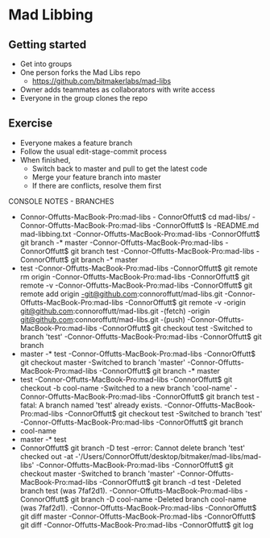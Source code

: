 # Mad Libbing

## Getting started
* Get into groups
* One person forks the Mad Libs repo
  * https://github.com/bitmakerlabs/mad-libs
* Owner adds teammates as collaborators with write access
* Everyone in the group clones the repo

## Exercise
* Everyone makes a feature branch
* Follow the usual edit-stage-commit process
* When finished,
  * Switch back to master and pull to get the latest code
  * Merge your feature branch into master
  * If there are conflicts, resolve them first




CONSOLE NOTES - BRANCHES

- Connor-Offutts-MacBook-Pro:mad-libs  - ConnorOffutt$ cd mad-libs/
-Connor-Offutts-MacBook-Pro:mad-libs -ConnorOffutt$ ls
-README.md	mad-libbing.txt
-Connor-Offutts-MacBook-Pro:mad-libs -ConnorOffutt$ git branch
-* master
-Connor-Offutts-MacBook-Pro:mad-libs -ConnorOffutt$ git branch test
-Connor-Offutts-MacBook-Pro:mad-libs -ConnorOffutt$ git branch
-* master
-  test
-Connor-Offutts-MacBook-Pro:mad-libs -ConnorOffutt$ git remote rm origin
-Connor-Offutts-MacBook-Pro:mad-libs -ConnorOffutt$ git remote -v
-Connor-Offutts-MacBook-Pro:mad-libs -ConnorOffutt$ git remote add origin -git@github.com:connoroffutt/mad-libs.git
-Connor-Offutts-MacBook-Pro:mad-libs -ConnorOffutt$ git remote -v
-origin	git@github.com:connoroffutt/mad-libs.git -(fetch)
-origin	git@github.com:connoroffutt/mad-libs.git -(push)
-Connor-Offutts-MacBook-Pro:mad-libs -ConnorOffutt$ git checkout test
-Switched to branch 'test'
-Connor-Offutts-MacBook-Pro:mad-libs -ConnorOffutt$ git branch
-  master
-* test
-Connor-Offutts-MacBook-Pro:mad-libs -ConnorOffutt$ git checkout master
-Switched to branch 'master'
-Connor-Offutts-MacBook-Pro:mad-libs -ConnorOffutt$ git branch
-* master
-  test
-Connor-Offutts-MacBook-Pro:mad-libs -ConnorOffutt$ git checkout -b cool-name
-Switched to a new branch 'cool-name'
-Connor-Offutts-MacBook-Pro:mad-libs -ConnorOffutt$ git branch test
-fatal: A branch named 'test' already exists.
-Connor-Offutts-MacBook-Pro:mad-libs -ConnorOffutt$ git checkout test
-Switched to branch 'test'
-Connor-Offutts-MacBook-Pro:mad-libs -ConnorOffutt$ git branch
-  cool-name
-  master
-* test
- ConnorOffutt$ git branch -D test
-error: Cannot delete branch 'test' checked out -at -'/Users/ConnorOffutt/desktop/bitmaker/mad-libs/mad-libs'
-Connor-Offutts-MacBook-Pro:mad-libs -ConnorOffutt$ git checkout master
-Switched to branch 'master'
-Connor-Offutts-MacBook-Pro:mad-libs -ConnorOffutt$ git branch -d test
-Deleted branch test (was 7faf2d1).
-Connor-Offutts-MacBook-Pro:mad-libs -ConnorOffutt$ git branch -D cool-name
-Deleted branch cool-name (was 7faf2d1).
-Connor-Offutts-MacBook-Pro:mad-libs -ConnorOffutt$ git diff master
-Connor-Offutts-MacBook-Pro:mad-libs -ConnorOffutt$ git diff
-Connor-Offutts-MacBook-Pro:mad-libs -ConnorOffutt$ git log
